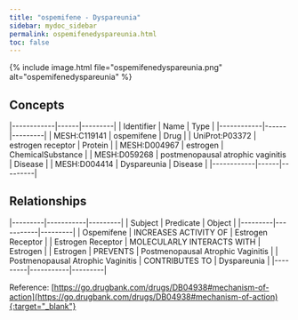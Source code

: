 ```yaml
---
title: "ospemifene - Dyspareunia"
sidebar: mydoc_sidebar
permalink: ospemifenedyspareunia.html
toc: false 
---
```


{% include image.html file="ospemifenedyspareunia.png" alt="ospemifenedyspareunia" %}

## Concepts

|------------|------|---------|
| Identifier | Name | Type    |
|------------|------|---------|
| MESH:C119141 | ospemifene | Drug |
| UniProt:P03372 | estrogen receptor | Protein |
| MESH:D004967 | estrogen | ChemicalSubstance |
| MESH:D059268 | postmenopausal atrophic vaginitis | Disease |
| MESH:D004414 | Dyspareunia | Disease |
|------------|------|---------|

## Relationships

|---------|-----------|---------|
| Subject | Predicate | Object  |
|---------|-----------|---------|
| Ospemifene | INCREASES ACTIVITY OF | Estrogen Receptor |
| Estrogen Receptor | MOLECULARLY INTERACTS WITH | Estrogen |
| Estrogen | PREVENTS | Postmenopausal Atrophic Vaginitis |
| Postmenopausal Atrophic Vaginitis | CONTRIBUTES TO | Dyspareunia |
|---------|-----------|---------|

Reference: [https://go.drugbank.com/drugs/DB04938#mechanism-of-action](https://go.drugbank.com/drugs/DB04938#mechanism-of-action){:target="_blank"}